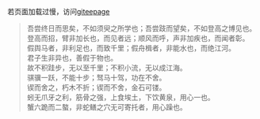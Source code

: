 若页面加载过慢，访问[giteepage](https://xuliang2020.gitee.io/web/)



> 吾尝终日而思矣，不如须臾之所学也；吾尝跂而望矣，不如登高之博见也。   
登高而招，臂非加长也，而见者远；顺风而呼，声非加疾也，而闻者彰。   
假舆马者，非利足也，而致千里；假舟楫者，非能水也，而绝江河。   
君子生非异也，善假于物也。   
故不积跬步，无以至千里；不积小流，无以成江海。   
骐骥一跃，不能十步；驽马十驾，功在不舍。   
锲而舍之，朽木不折；锲而不舍，金石可镂。   
蚓无爪牙之利，筋骨之强，上食埃土，下饮黄泉，用心一也。   
蟹六跪而二螯，非蛇鳝之穴无可寄托者，用心躁也。   
